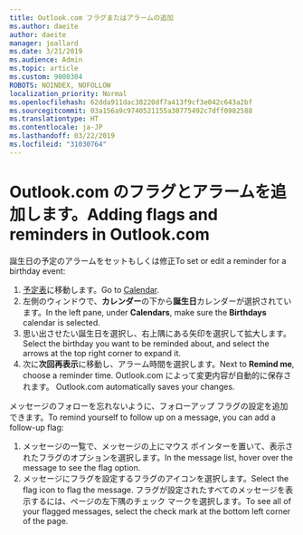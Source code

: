 ```yaml
---
title: Outlook.com フラグまたはアラームの追加
ms.author: daeite
author: daeite
manager: joallard
ms.date: 3/21/2019
ms.audience: Admin
ms.topic: article
ms.custom: 9000304
ROBOTS: NOINDEX, NOFOLLOW
localization_priority: Normal
ms.openlocfilehash: 62dda911dac38220df7a413f9cf3e042c643a2bf
ms.sourcegitcommit: 03a156a9c9740521155a30775492c7dff0982588
ms.translationtype: HT
ms.contentlocale: ja-JP
ms.lasthandoff: 03/22/2019
ms.locfileid: "31030764"
---
```

# <a name="adding-flags-and-reminders-in-outlookcom"></a><span data-ttu-id="73476-102">Outlook.com のフラグとアラームを追加します。</span><span class="sxs-lookup"><span data-stu-id="73476-102">Adding flags and reminders in Outlook.com</span></span>

<span data-ttu-id="73476-103">誕生日の予定のアラームをセットもしくは修正</span><span class="sxs-lookup"><span data-stu-id="73476-103">To set or edit a reminder for a birthday event:</span></span>

1. <span data-ttu-id="73476-104">[予定表](https://outlook.live.com/calendar/)に移動します。</span><span class="sxs-lookup"><span data-stu-id="73476-104">Go to [Calendar](https://outlook.live.com/calendar/).</span></span>
1. <span data-ttu-id="73476-105">左側のウィンドウで、**カレンダー**の下から**誕生日**カレンダーが選択されています。</span><span class="sxs-lookup"><span data-stu-id="73476-105">In the left pane, under **Calendars**, make sure the **Birthdays** calendar is selected.</span></span>
1. <span data-ttu-id="73476-106">思い出させたい誕生日を選択し、右上隅にある矢印を選択して拡大します。</span><span class="sxs-lookup"><span data-stu-id="73476-106">Select the birthday you want to be reminded about, and select the arrows at the top right corner to expand it.</span></span>
1. <span data-ttu-id="73476-107">次に**次回再表示**に移動し、アラーム時間を選択します。</span><span class="sxs-lookup"><span data-stu-id="73476-107">Next to **Remind me**, choose a reminder time.</span></span><span data-ttu-id="73476-108"> Outlook.com によって変更内容が自動的に保存されます。</span><span class="sxs-lookup"><span data-stu-id="73476-108"> Outlook.com automatically saves your changes.</span></span>

<span data-ttu-id="73476-109">メッセージのフォローを忘れないように、フォローアップ フラグの設定を追加できます。</span><span class="sxs-lookup"><span data-stu-id="73476-109">To remind yourself to follow up on a message, you can add a follow-up flag:</span></span>

1. <span data-ttu-id="73476-110">メッセージの一覧で、メッセージの上にマウス ポインターを置いて、表示されたフラグのオプションを選択します。</span><span class="sxs-lookup"><span data-stu-id="73476-110">In the message list, hover over the message to see the flag option.</span></span>
1. <span data-ttu-id="73476-111">メッセージにフラグを設定するフラグのアイコンを選択します。</span><span class="sxs-lookup"><span data-stu-id="73476-111">Select the flag icon to flag the message.</span></span> <span data-ttu-id="73476-112">フラグが設定されたすべてのメッセージを表示するには、ページの左下隅のチェック マークを選択します。</span><span class="sxs-lookup"><span data-stu-id="73476-112">To see all of your flagged messages, select the check mark at the bottom left corner of the page.</span></span>